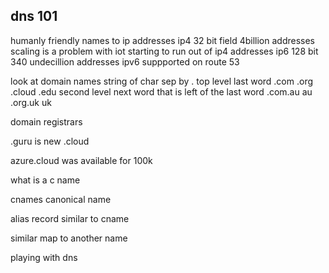 dns 101
------------------------------
humanly friendly names to ip addresses 
ip4 32 bit field 4billion addresses scaling is a problem
    with iot 
    starting to run out of ip4 addresses 
ip6 128 bit 340 undecillion addresses
    ipv6 suppported on route 53

look at domain names
string of char sep by . 
top level last word 
    .com 
    .org
    .cloud
    .edu
    second level next word that is left of the last word 
    .com.au au
    .org.uk uk

domain registrars
        
.guru
is new 
.cloud 

azure.cloud was available for 100k

what is a c name 

cnames
canonical name 

alias record 
similar to cname 

similar 
    map to another name 

playing with dns 

